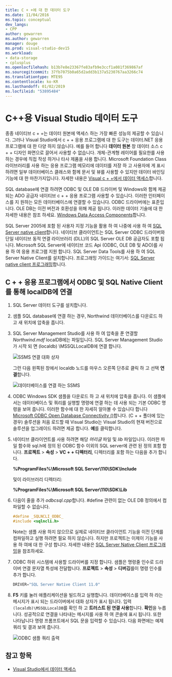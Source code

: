 ```yaml
---
title: C + +에 대 한 데이터 도구
ms.date: 11/04/2016
ms.topic: conceptual
dev_langs:
- CPP
author: gewarren
ms.author: gewarren
manager: douge
ms.prod: visual-studio-dev15
ms.workload:
- data-storage
- cplusplus
ms.openlocfilehash: b13b7e8e23367fe83afb9e3ccf1a081f369867af
ms.sourcegitcommit: 37fb7075b0a65d2add3b137a5230767aa3266c74
ms.translationtype: MTE95
ms.contentlocale: ko-KR
ms.lasthandoff: 01/02/2019
ms.locfileid: "53895484"
---
```

# <a name="visual-studio-data-tools-for-c"></a>C++용 Visual Studio 데이터 도구

종종 네이티브 c + +는 데이터 원본에 액세스 하는 가장 빠른 성능의 제공할 수 있습니다. 그러나 Visual Studio에서 c + + 응용 프로그램에 대 한 도구는 데이터.NET 응용 프로그램에 대 한 다양 하지 않습니다. 예를 들어 합니다 **데이터 원본** 창 데이터 소스 c + + 디자인 화면으로 끌어서 사용할 수 없습니다. 개체-관계형 레이어를 필요한를 사용 하는 경우에 직접 작성 하거나 타사 제품을 사용 합니다. Microsoft Foundation Class 라이브러리를 사용 하는 응용 프로그램 메모리에 데이터를 저장 하 고 사용자에 게 표시 하려면 일부 데이터베이스 클래스와 함께 문서 및 뷰를 사용할 수 있지만 데이터 바인딩 기능에 대 한 마찬가지입니다. 자세한 내용은 [Visual c + +에서 데이터 액세스](/cpp/data/data-access-in-cpp)합니다.

SQL database에 연결 하려면 ODBC 및 OLE DB 드라이버 및 Windows와 함께 제공 되는 ADO 공급자 네이티브 c + + 응용 프로그램 사용할 수 있습니다. 이러한 인터페이스를 지 원하는 모든 데이터베이스에 연결할 수 있습니다. ODBC 드라이버에는 표준입니다. OLE DB는 이전 버전과 호환성을 위해 제공 됩니다. 이러한 데이터 기술에 대 한 자세한 내용은 참조 하세요. [Windows Data Access Components](/previous-versions/windows/desktop/ms692897(v=vs.85))합니다.

SQL Server 2005에 포함 된 사용자 지정 기능을 활용 하 여 나중에 사용 하 여 [SQL Server native client](/sql/relational-databases/native-client/sql-server-native-client)합니다. 네이티브 클라이언트는 SQL Server ODBC 드라이버와 단일 네이티브 동적 연결 라이브러리 (DLL)의 SQL Server OLE DB 공급자도 포함 됩니다. Microsoft SQL Server에 네이티브 코드 Api (ODBC, OLE DB 및 ADO)를 사용 하 여 응용 프로그램 지원 합니다. SQL Server Data Tools를 사용 하 여 SQL Server Native Client를 설치합니다. 프로그래밍 가이드는 여기서: [SQL Server native client 프로그래밍](/sql/relational-databases/native-client/sql-server-native-client-programming)합니다.

## <a name="to-connect-to-localdb-through-odbc-and-sql-native-client-from-a-c-application"></a>C + + 응용 프로그램에서 ODBC 및 SQL Native Client를 통해 localDB에 연결

1. SQL Server 데이터 도구를 설치합니다.

2. 샘플 SQL database에 연결 하는 경우, Northwind 데이터베이스를 다운로드 하 고 새 위치에 압축을 풉니다.

3. SQL Server Management Studio를 사용 하 여 압축을 푼 연결할 *Northwind.mdf* localDB에는 파일입니다. SQL Server Management Studio가 시작 되 면 (localdb) \MSSQLLocalDB에 연결 합니다.

   ![SSMS 연결 대화 상자](../data-tools/media/raddata-ssms-connect-dialog.png)

   그런 다음 왼쪽된 창에서 localdb 노드를 마우스 오른쪽 단추로 클릭 하 고 선택 **연결**합니다.

   ![데이터베이스를 연결 하는 SSMS](../data-tools/media/raddata-ssms-attach-database.png)

4. ODBC Windows SDK 샘플을 다운로드 하 고 새 위치에 압축을 풉니다. 이 샘플에서는 데이터베이스 및 쿼리를 실행할 명령에 연결 하는 데 사용 되는 기본 ODBC 명령을 보여 줍니다. 이러한 함수에 대 한 자세히 알아볼 수 있습니다 합니다 [Microsoft ODBC Open Database Connectivity ()](/sql/odbc/microsoft-open-database-connectivity-odbc)합니다. (C + + 폴더에 있는 경우) 솔루션을 처음 로드할 때 Visual Studio는 Visual Studio의 현재 버전으로 솔루션을 업그레이드 하려면 제공 합니다. **예**를 클릭합니다.

5. 네이티브 클라이언트를 사용 하려면 해당 *머리글* 파일 및 *lib* 파일입니다. 이러한 파일 함수와 sql.h에 정의 된 ODBC 함수 이외의 SQL server에 관련 된 정의 포함 합니다. **프로젝트** > **속성** > **VC + + 디렉터리**, 디렉터리를 포함 하는 다음을 추가 합니다.

   **%ProgramFiles%\Microsoft SQL Server\110\SDK\Include**

   및이 라이브러리 디렉터리:

   **%ProgramFiles%\Microsoft SQL Server\110\SDK\Lib**

6. 다음이 줄을 추가 *odbcsql.cpp*합니다. #define 관련이 없는 OLE DB 정의에서 컴파일할 수 없습니다.

   ```cpp
   #define _SQLNCLI_ODBC_
   #include <sqlncli.h>
   ```

    Note는 샘플 사용 하지 않으므로 실제로 네이티브 클라이언트 기능을 이전 단계를 컴파일하고 실행 하려면 필요 하지 않습니다. 하지만 프로젝트는 이제이 기능을 사용 하 여에 대 한 구성 합니다. 자세한 내용은 [SQL Server Native Client 프로그래밍](/sql/relational-databases/native-client/sql-server-native-client)을 참조하세요.

7. ODBC 하위 시스템에 사용할 드라이버를 지정 합니다. 샘플은 명령줄 인수로 드라이버 연결 문자열 특성에 전달합니다. **프로젝트** > **속성** > **디버깅**를이 명령 인수를 추가 합니다.

   ```cpp
   DRIVER="SQL Server Native Client 11.0"
   ```

8. **F5** 키를 눌러 애플리케이션을 빌드하고 실행합니다. 데이터베이스를 입력 하 라는 메시지가 표시 되는 드라이버에서 대화 상자가 표시 됩니다. 입력 `(localdb)\MSSQLLocalDB`를 확인 하 고 **트러스트 된 연결 사용**합니다. **확인**을 누릅니다. 성공적으로 연결을 나타내는 메시지를 사용 하 여 콘솔에 표시 됩니다. 또한 나타납니다 명령 프롬프트에서 SQL 문을 입력할 수 있습니다. 다음 화면에는 예제 쿼리 및 결과 보여 줍니다.

   ![ODBC 샘플 쿼리 출력](../data-tools/media/raddata-odbc-sample-query-output.png)

## <a name="see-also"></a>참고 항목

- [Visual Studio에서 데이터 액세스](../data-tools/accessing-data-in-visual-studio.md)